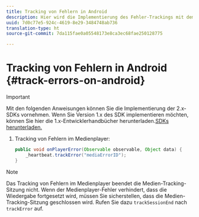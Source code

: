```yaml
---
title: Tracking von Fehlern in Android
description: Hier wird die Implementierung des Fehler-Trackings mit dem Media SDK in Android beschrieben.
uuid: 7d0c77e5-924c-4619-8e29-3484748ab736
translation-type: ht
source-git-commit: 7da115fae0a05548173e8ca3ec68fae250128775

---
```



# Tracking von Fehlern in Android {#track-errors-on-android}

>[!IMPORTANT]
>
>Mit den folgenden Anweisungen können Sie die Implementierung der 2.x-SDKs vornehmen. Wenn Sie Version 1.x des SDK implementieren möchten, können Sie hier die 1.x-Entwicklerhandbücher herunterladen.[SDKs herunterladen.](/help/sdk-implement/download-sdks.md)

1. Tracking von Fehlern im Medienplayer:

   ```java
   public void onPlayerError(Observable observable, Object data) {  
       _heartbeat.trackError("mediaErrorID"); 
   }
   ```

>[!NOTE]
>
>Das Tracking von Fehlern im Medienplayer beendet die Medien-Tracking-Sitzung nicht. Wenn der Medienplayer-Fehler verhindert, dass die Wiedergabe fortgesetzt wird, müssen Sie sicherstellen, dass die Medien-Tracking-Sitzung geschlossen wird. Rufen Sie dazu `trackSessionEnd` nach `trackError` auf.

